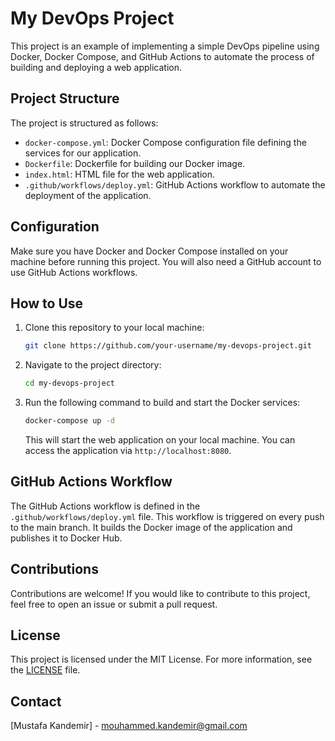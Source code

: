 # My DevOps Project

This project is an example of implementing a simple DevOps pipeline using Docker, Docker Compose, and GitHub Actions to automate the process of building and deploying a web application.

## Project Structure

The project is structured as follows:

- `docker-compose.yml`: Docker Compose configuration file defining the services for our application.
- `Dockerfile`: Dockerfile for building our Docker image.
- `index.html`: HTML file for the web application.
- `.github/workflows/deploy.yml`: GitHub Actions workflow to automate the deployment of the application.

## Configuration

Make sure you have Docker and Docker Compose installed on your machine before running this project. You will also need a GitHub account to use GitHub Actions workflows.

## How to Use

1. Clone this repository to your local machine:

   ```sh
   git clone https://github.com/your-username/my-devops-project.git
   ```

2. Navigate to the project directory:

   ```sh
   cd my-devops-project
   ```

3. Run the following command to build and start the Docker services:

   ```sh
   docker-compose up -d
   ```

   This will start the web application on your local machine. You can access the application via `http://localhost:8080`.

## GitHub Actions Workflow

The GitHub Actions workflow is defined in the `.github/workflows/deploy.yml` file. This workflow is triggered on every push to the main branch. It builds the Docker image of the application and publishes it to Docker Hub.

## Contributions

Contributions are welcome! If you would like to contribute to this project, feel free to open an issue or submit a pull request.

## License

This project is licensed under the MIT License. For more information, see the [LICENSE](LICENSE) file.

## Contact

[Mustafa Kandemir] - mouhammed.kandemir@gmail.com
